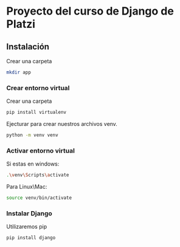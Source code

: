 # Proyecto del curso de Django de Platzi


## Instalación

Crear una carpeta
```Bash
mkdir app
```

### Crear entorno virtual

Crear una carpeta
```Bash
pip install virtualenv
```

Ejecturar para crear nuestros archivos venv. 
```Bash
python -m venv venv
```

### Activar entorno virtual

Si estas en windows:
```Bash
.\venv\Scripts\activate
```

Para Linux\Mac:
```Bash
source venv/bin/activate
```
### Instalar Django

Utilizaremos pip
```Bash
pip install django
```
